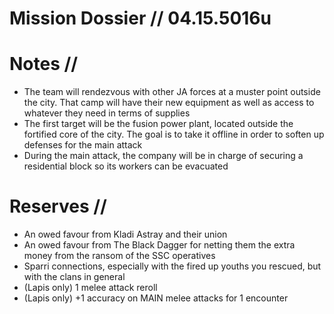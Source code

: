 # Mission Dossier // 04.15.5016u

# Notes //

* The team will rendezvous with other JA forces at a muster point outside the city. That camp will have their new equipment as well as access to whatever they need in terms of supplies
* The first target will be the fusion power plant, located outside the fortified core of the city. The goal is to take it offline in order to soften up defenses for the main attack
* During the main attack, the company will be in charge of securing a residential block so its workers can be evacuated

# Reserves //

* An owed favour from Kladi Astray and their union
* An owed favour from The Black Dagger for netting them the extra money from the ransom of the SSC operatives
* Sparri connections, especially with the fired up youths you rescued, but with the clans in general
* (Lapis only) 1 melee attack reroll
* (Lapis only) +1 accuracy on MAIN melee attacks for 1 encounter
